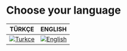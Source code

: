 # Choose your language
| TÜRKÇE  | ENGLISH |
| ------------- | ------------- |
| [![Turkce](https://cdn-icons-png.flaticon.com/256/9906/9906530.png)](https://github.com/akifdora/Github-Achievements/blob/main/TURKCE.md)  | [![English](https://cdn-icons-png.flaticon.com/256/323/323310.png)](https://github.com/akifdora/Github-Achievements/blob/main/ENGLISH.md) |
